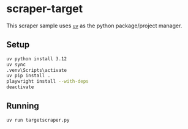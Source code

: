# scraper-target

This scraper sample uses [`uv`](https://github.com/astral-sh/uv) as the python package/project manager.

## Setup

```sh
uv python install 3.12
uv sync
.venv\Scripts\activate
uv pip install .
playwright install --with-deps
deactivate
```

## Running

```sh
uv run targetscraper.py
```

